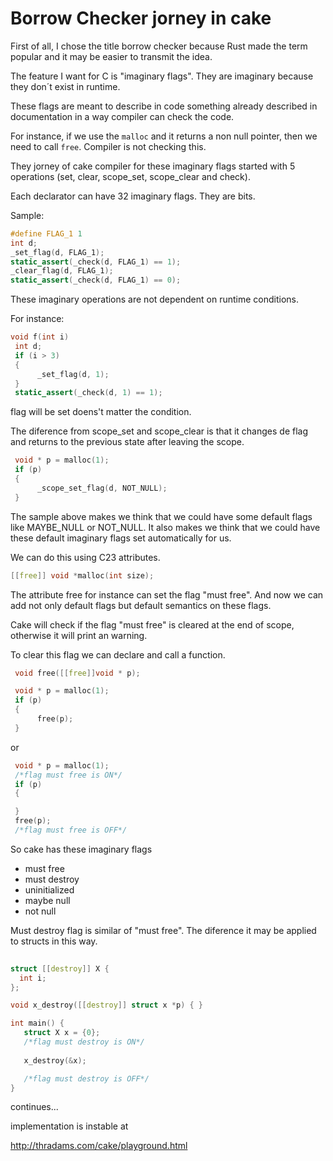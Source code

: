 
# Borrow Checker jorney in cake


First of all, I chose the title borrow checker because Rust made 
the term popular and it may be easier to transmit the idea.

The feature I want for C is "imaginary flags". They are imaginary because
they don´t exist in runtime.

These flags are meant to describe in code something already described 
in documentation in a way compiler can check the code. 

For instance, if we use the ```malloc``` and it returns a non 
null pointer, then we need to call ```free```. 
Compiler is not checking this.

They jorney of cake compiler for these imaginary flags started with
5 operations (set, clear, scope\_set, scope\_clear and check). 

Each declarator can have 32 imaginary flags. They are bits.

Sample:

```c
#define FLAG_1 1
int d;
_set_flag(d, FLAG_1);
static_assert(_check(d, FLAG_1) == 1);
_clear_flag(d, FLAG_1);
static_assert(_check(d, FLAG_1) == 0);
```

These imaginary operations are not dependent on runtime conditions.

For instance:

```c
void f(int i)
 int d;
 if (i > 3)
 {
	  _set_flag(d, 1);
 }
 static_assert(_check(d, 1) == 1);
```

flag will be set doens't matter the condition.


The diference from scope\_set and scope\_clear is that it changes
de flag and returns to the previous state after leaving the scope.


```c
 void * p = malloc(1);
 if (p)
 {
	  _scope_set_flag(d, NOT_NULL);
 }
```

 The sample above makes we think that we could have some default flags like 
 MAYBE\_NULL or NOT\_NULL. It also makes we think that we could have these
 default imaginary flags set automatically for us.

 
 We can do this using C23 attributes.

 ```c
 [[free]] void *malloc(int size);
 ```


 The attribute free for instance can set the flag "must free". And now
 we can add not only default flags but default semantics on these flags.
 
 Cake will check if the flag "must free" is cleared at the end of scope,
 otherwise it will print an warning.


 To clear this flag we can declare and call a function.

```c
 void free([[free]]void * p);
```

```c
 void * p = malloc(1);
 if (p)
 {
	  free(p);
 }
```
or 

```c
 void * p = malloc(1);
 /*flag must free is ON*/
 if (p)
 {

 }
 free(p);
 /*flag must free is OFF*/
```


So cake has these imaginary flags

 * must free
 * must destroy
 * uninitialized
 * maybe null
 * not null

Must destroy flag is similar of "must free". The diference 
it may be applied to structs in this way.

```c
 
struct [[destroy]] X {
  int i;
};

void x_destroy([[destroy]] struct x *p) { }

int main() {
   struct X x = {0};   
   /*flag must destroy is ON*/
   
   x_destroy(&x);

   /*flag must destroy is OFF*/
}

```


continues...

implementation is instable  at

http://thradams.com/cake/playground.html







